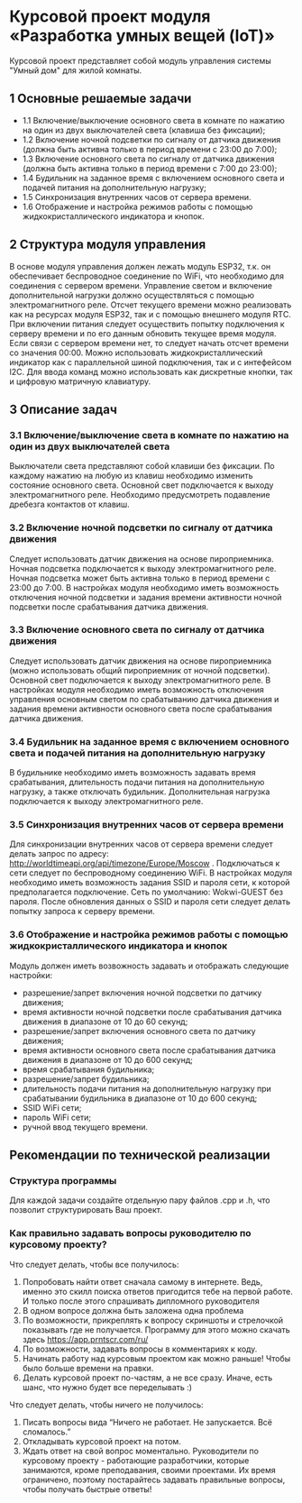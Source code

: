 ﻿# Курсовой проект модуля «Разработка умных вещей (IoT)»

Курсовой проект представляет собой модуль управления системы "Умный дом" для жилой комнаты.

## 1 Основные решаемые задачи

+ 1.1 Включение/выключение основного света в комнате по нажатию на один из двух выключателей света (клавиша без фиксации);
+ 1.2 Включение ночной подсветки по сигналу от датчика движения (должна быть активна только в период времени с 23:00 до 7:00);
+ 1.3 Включение основного света по сигналу от датчика движения (должна быть активна только в период времени с 7:00 до 23:00);
+ 1.4 Будильник на заданное время с включением основного света и подачей питания на дополнительную нагрузку;
+ 1.5 Синхронизация внутренних часов от сервера времени.
+ 1.6 Отображение и настройка режимов работы с помощью жидкокристаллического индикатора и кнопок.

## 2 Структура модуля управления

В основе модуля управления должен лежать модуль ESP32, т.к. он обеспечивает беспроводное соединение по WiFi, что необходимо для соединения с сервером времени.
Управление светом и включение дополнительной нагрузки должно осуществляться с помощью электромагнитного реле.
Отсчет текущего времени можно реализовать как на ресурсах модуля ESP32, так и с помощью внешнего модуля RTС.
При включении питания следует осуществить попытку подключения к серверу времени и по его данным обновить текущее время модуля. Если связи с сервером времени нет, то следует начать отсчет времени со значения 00:00.
Можно использовать жидкокристаллический индикатор как с параллельной шиной подключения, так и с интефейсом I2C.
Для ввода команд можно использовать как дискретные кнопки, так и цифровую матричную клавиатуру.

## 3 Описание задач

### 3.1 Включение/выключение света в комнате по нажатию на один из двух выключателей света

Выключатели света представляют собой клавиши без фиксации. По каждому нажатию на любую из клавиш необходимо изменить состояние основного света. Основной свет подключается к выходу электромагнитного реле. Необходимо предусмотреть подавление дребезга контактов от клавиш.

### 3.2 Включение ночной подсветки по сигналу от датчика движения

Следует использовать датчик движения на основе пироприемника. Ночная подсветка подключается к выходу электромагнитного реле. Ночная подсветка может быть активна только в период времени с 23:00 до 7:00. В настройках модуля необходимо иметь возможность отключения ночной подсветки и задания времени активности ночной подсветки после срабатывания датчика движения.

### 3.3 Включение основного света по сигналу от датчика движения

Следует использовать датчик движения на основе пироприемника (можно использовать общий пироприемник от ночной подсветки). Основной свет подключается к выходу электромагнитного реле. В настройках модуля необходимо иметь возможность отключения управления основным светом по срабатыванию датчика движения и задания времени активности основного света после срабатывания датчика движения.

### 3.4 Будильник на заданное время с включением основного света и подачей питания на дополнительную нагрузку

В будильнике необходимо иметь возможность задавать время срабатывания, длительность подачи питания на дополнительную нагрузку, а также отключать будильник. Дополнительная нагрузка подключается к выходу электромагнитного реле. 

### 3.5 Синхронизация внутренних часов от сервера времени

Для синхронизации внутренних часов от сервера времени следует делать запрос по адресу: http://worldtimeapi.org/api/timezone/Europe/Moscow . Подключаться к сети следует по беспроводному соединению WiFi. В настройках модуля необходимо иметь возможность задания SSID и пароля сети, к которой предполагается подключение. Сеть по умолчанию: Wokwi-GUEST без пароля. После обновления данных о SSID и пароля сети следует делать попытку запроса к серверу времени.

### 3.6 Отображение и настройка режимов работы с помощью жидкокристаллического индикатора и кнопок

Модуль должен иметь возвожность задавать и отображать следующие настройки:
+ разрешение/запрет включения ночной подсветки по датчику движения;
+ время активности ночной подсветки после срабатывания датчика движения в диапазоне от 10 до 60 секунд; 
+ разрешение/запрет включения основного света по датчику движения;
+ время активности основного света после срабатывания датчика движения в диапазоне от 10 до 600 секунд; 
+ время срабатывания будильника;
+ разрешение/запрет будильника;
+ длительность подачи питания на дополнительную нагрузку при срабатывании будильника в диапазоне от 10 до 600 секунд;
+ SSID WiFi сети;
+ пароль WiFi сети;
+ ручной ввод текущего времени.

## Рекомендации по технической реализации

### Структура программы

Для каждой задачи создайте отдельную пару файлов .cpp и .h, что позволит структурировать Ваш проект.

### Как правильно задавать вопросы руководителю по курсовому проекту?

Что следует делать, чтобы все получилось: 
1. Попробовать найти ответ сначала самому в интернете. Ведь, именно это скилл поиска ответов пригодится тебе на первой работе. И только после этого спрашивать дипломного руководителя
2. В одном вопросе должна быть заложена одна проблема 
3. По возможности, прикреплять к вопросу скриншоты и стрелочкой показывать где не получается. Программу для этого можно скачать здесь https://app.prntscr.com/ru/
4. По возможности, задавать вопросы в комментариях к коду. 
5. Начинать работу над курсовым проектом как можно раньше! Чтобы было больше времени на правки. 
6. Делать курсовой проект по-частям, а не все сразу. Иначе, есть шанс, что нужно будет все переделывать :)  

Что следует делать, чтобы ничего не получилось: 
1. Писать вопросы вида “Ничего не работает. Не запускается. Всё сломалось.”
2. Откладывать курсовой проект на потом. 
3. Ждать ответ на свой вопрос моментально. Руководители по курсовому проекту - работающие разработчики, которые занимаются, кроме преподавания, своими проектами. Их время ограничено, поэтому постарайтесь задавать правильные вопросы, чтобы получать быстрые ответы! 
